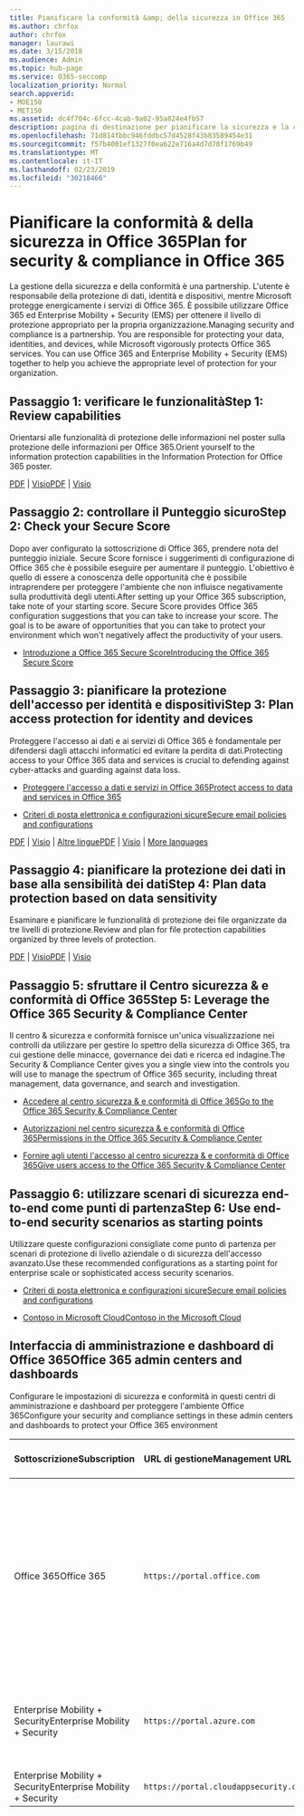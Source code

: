 ```yaml
---
title: Pianificare la conformità &amp; della sicurezza in Office 365
ms.author: chrfox
author: chrfox
manager: laurawi
ms.date: 3/15/2018
ms.audience: Admin
ms.topic: hub-page
ms.service: O365-seccomp
localization_priority: Normal
search.appverid:
- MOE150
- MET150
ms.assetid: dc4f704c-6fcc-4cab-9a02-95a824e4fb57
description: pagina di destinazione per pianificare la sicurezza e la conformità
ms.openlocfilehash: 71d814fbbc946fddbc57d4528f43b83589454e31
ms.sourcegitcommit: f57b4001ef1327f0ea622e716a4d7d78f1769b49
ms.translationtype: MT
ms.contentlocale: it-IT
ms.lasthandoff: 02/23/2019
ms.locfileid: "30218466"
---
```

# <a name="plan-for-security-amp-compliance-in-office-365"></a><span data-ttu-id="b5cf1-103">Pianificare la conformità &amp; della sicurezza in Office 365</span><span class="sxs-lookup"><span data-stu-id="b5cf1-103">Plan for security &amp; compliance in Office 365</span></span>

<span data-ttu-id="b5cf1-p101">La gestione della sicurezza e della conformità è una partnership. L'utente è responsabile della protezione di dati, identità e dispositivi, mentre Microsoft protegge energicamente i servizi di Office 365. È possibile utilizzare Office 365 ed Enterprise Mobility + Security (EMS) per ottenere il livello di protezione appropriato per la propria organizzazione.</span><span class="sxs-lookup"><span data-stu-id="b5cf1-p101">Managing security and compliance is a partnership. You are responsible for protecting your data, identities, and devices, while Microsoft vigorously protects Office 365 services. You can use Office 365 and Enterprise Mobility + Security (EMS) together to help you achieve the appropriate level of protection for your organization.</span></span>
  
## <a name="step-1-review-capabilities"></a><span data-ttu-id="b5cf1-107">Passaggio 1: verificare le funzionalità</span><span class="sxs-lookup"><span data-stu-id="b5cf1-107">Step 1: Review capabilities</span></span>

<span data-ttu-id="b5cf1-108">Orientarsi alle funzionalità di protezione delle informazioni nel poster sulla protezione delle informazioni per Office 365.</span><span class="sxs-lookup"><span data-stu-id="b5cf1-108">Orient yourself to the information protection capabilities in the Information Protection for Office 365 poster.</span></span> 
  
<span data-ttu-id="b5cf1-109">[PDF](https://download.microsoft.com/download/2/3/D/23D91386-8349-4F7A-9470-FD5AED861F16/MSFT_cloud_architecture_informationprotection.pdf) | [Visio](https://download.microsoft.com/download/2/3/D/23D91386-8349-4F7A-9470-FD5AED861F16/MSFT_cloud_architecture_informationprotection.vsd)</span><span class="sxs-lookup"><span data-stu-id="b5cf1-109">[PDF](https://download.microsoft.com/download/2/3/D/23D91386-8349-4F7A-9470-FD5AED861F16/MSFT_cloud_architecture_informationprotection.pdf) | [Visio](https://download.microsoft.com/download/2/3/D/23D91386-8349-4F7A-9470-FD5AED861F16/MSFT_cloud_architecture_informationprotection.vsd)</span></span>
  
## <a name="step-2-check-your-secure-score"></a><span data-ttu-id="b5cf1-110">Passaggio 2: controllare il Punteggio sicuro</span><span class="sxs-lookup"><span data-stu-id="b5cf1-110">Step 2: Check your Secure Score</span></span>

<span data-ttu-id="b5cf1-p102">Dopo aver configurato la sottoscrizione di Office 365, prendere nota del punteggio iniziale. Secure Score fornisce i suggerimenti di configurazione di Office 365 che è possibile eseguire per aumentare il punteggio. L'obiettivo è quello di essere a conoscenza delle opportunità che è possibile intraprendere per proteggere l'ambiente che non influisce negativamente sulla produttività degli utenti.</span><span class="sxs-lookup"><span data-stu-id="b5cf1-p102">After setting up your Office 365 subscription, take note of your starting score. Secure Score provides Office 365 configuration suggestions that you can take to increase your score. The goal is to be aware of opportunities that you can take to protect your environment which won't negatively affect the productivity of your users.</span></span>
  
- [<span data-ttu-id="b5cf1-114">Introduzione a Office 365 Secure Score</span><span class="sxs-lookup"><span data-stu-id="b5cf1-114">Introducing the Office 365 Secure Score</span></span>](office-365-secure-score.md)
    
## <a name="step-3-plan-access-protection-for-identity-and-devices"></a><span data-ttu-id="b5cf1-115">Passaggio 3: pianificare la protezione dell'accesso per identità e dispositivi</span><span class="sxs-lookup"><span data-stu-id="b5cf1-115">Step 3: Plan access protection for identity and devices</span></span>

<span data-ttu-id="b5cf1-116">Proteggere l'accesso ai dati e ai servizi di Office 365 è fondamentale per difendersi dagli attacchi informatici ed evitare la perdita di dati.</span><span class="sxs-lookup"><span data-stu-id="b5cf1-116">Protecting access to your Office 365 data and services is crucial to defending against cyber-attacks and guarding against data loss.</span></span>
  
- [<span data-ttu-id="b5cf1-117">Proteggere l'accesso a dati e servizi in Office 365</span><span class="sxs-lookup"><span data-stu-id="b5cf1-117">Protect access to data and services in Office 365</span></span>](protect-access-to-data-and-services.md)
    
- [<span data-ttu-id="b5cf1-118">Criteri di posta elettronica e configurazioni sicure</span><span class="sxs-lookup"><span data-stu-id="b5cf1-118">Secure email policies and configurations</span></span>](https://docs.microsoft.com/microsoft-365/enterprise/secure-email-recommended-policies)
    
<span data-ttu-id="b5cf1-119">[PDF](https://go.microsoft.com/fwlink/p/?linkid=841656) | [Visio](https://go.microsoft.com/fwlink/p/?linkid=841657) | [Altre lingue](https://www.microsoft.com/download/details.aspx?id=55032)</span><span class="sxs-lookup"><span data-stu-id="b5cf1-119">[PDF](https://go.microsoft.com/fwlink/p/?linkid=841656) | [Visio](https://go.microsoft.com/fwlink/p/?linkid=841657) | [More languages](https://www.microsoft.com/download/details.aspx?id=55032)</span></span>
  
## <a name="step-4-plan-data-protection-based-on-data-sensitivity"></a><span data-ttu-id="b5cf1-120">Passaggio 4: pianificare la protezione dei dati in base alla sensibilità dei dati</span><span class="sxs-lookup"><span data-stu-id="b5cf1-120">Step 4: Plan data protection based on data sensitivity</span></span>

<span data-ttu-id="b5cf1-121">Esaminare e pianificare le funzionalità di protezione dei file organizzate da tre livelli di protezione.</span><span class="sxs-lookup"><span data-stu-id="b5cf1-121">Review and plan for file protection capabilities organized by three levels of protection.</span></span>
  
<span data-ttu-id="b5cf1-122">[PDF](http://download.microsoft.com/download/7/8/9/789645A5-BD10-4541-BC33-F8D1EFF5E911/MSFT_cloud_architecture_O365%20file%20protection.pdf) | [Visio](http://download.microsoft.com/download/7/8/9/789645A5-BD10-4541-BC33-F8D1EFF5E911/MSFT_cloud_architecture_O365%20file%20protection.vsdx)</span><span class="sxs-lookup"><span data-stu-id="b5cf1-122">[PDF](http://download.microsoft.com/download/7/8/9/789645A5-BD10-4541-BC33-F8D1EFF5E911/MSFT_cloud_architecture_O365%20file%20protection.pdf) | [Visio](http://download.microsoft.com/download/7/8/9/789645A5-BD10-4541-BC33-F8D1EFF5E911/MSFT_cloud_architecture_O365%20file%20protection.vsdx)</span></span>
  
## <a name="step-5-leverage-the-office-365-security-amp-compliance-center"></a><span data-ttu-id="b5cf1-123">Passaggio 5: sfruttare il Centro sicurezza &amp; e conformità di Office 365</span><span class="sxs-lookup"><span data-stu-id="b5cf1-123">Step 5: Leverage the Office 365 Security &amp; Compliance Center</span></span>

<span data-ttu-id="b5cf1-124">Il centro &amp; sicurezza e conformità fornisce un'unica visualizzazione nei controlli da utilizzare per gestire lo spettro della sicurezza di Office 365, tra cui gestione delle minacce, governance dei dati e ricerca ed indagine.</span><span class="sxs-lookup"><span data-stu-id="b5cf1-124">The Security &amp; Compliance Center gives you a single view into the controls you will use to manage the spectrum of Office 365 security, including threat management, data governance, and search and investigation.</span></span> 
  
- [<span data-ttu-id="b5cf1-125">Accedere al centro sicurezza &amp; e conformità di Office 365</span><span class="sxs-lookup"><span data-stu-id="b5cf1-125">Go to the Office 365 Security &amp; Compliance Center</span></span>](go-to-the-securitycompliance-center.md)
    
- [<span data-ttu-id="b5cf1-126">Autorizzazioni nel centro sicurezza &amp; e conformità di Office 365</span><span class="sxs-lookup"><span data-stu-id="b5cf1-126">Permissions in the Office 365 Security &amp; Compliance Center</span></span>](permissions-in-the-security-and-compliance-center.md)
    
- [<span data-ttu-id="b5cf1-127">Fornire agli utenti l'accesso al centro sicurezza &amp; e conformità di Office 365</span><span class="sxs-lookup"><span data-stu-id="b5cf1-127">Give users access to the Office 365 Security &amp; Compliance Center</span></span>](grant-access-to-the-security-and-compliance-center.md)
    
## <a name="step-6-use-end-to-end-security-scenarios-as-starting-points"></a><span data-ttu-id="b5cf1-128">Passaggio 6: utilizzare scenari di sicurezza end-to-end come punti di partenza</span><span class="sxs-lookup"><span data-stu-id="b5cf1-128">Step 6: Use end-to-end security scenarios as starting points</span></span>

<span data-ttu-id="b5cf1-129">Utilizzare queste configurazioni consigliate come punto di partenza per scenari di protezione di livello aziendale o di sicurezza dell'accesso avanzato.</span><span class="sxs-lookup"><span data-stu-id="b5cf1-129">Use these recommended configurations as a starting point for enterprise scale or sophisticated access security scenarios.</span></span>
  
- [<span data-ttu-id="b5cf1-130">Criteri di posta elettronica e configurazioni sicure</span><span class="sxs-lookup"><span data-stu-id="b5cf1-130">Secure email policies and configurations</span></span>](https://docs.microsoft.com/microsoft-365/enterprise/secure-email-recommended-policies)
    
- [<span data-ttu-id="b5cf1-131">Contoso in Microsoft Cloud</span><span class="sxs-lookup"><span data-stu-id="b5cf1-131">Contoso in the Microsoft Cloud</span></span>](http://aka.ms/cloudarchcontoso)
    
## <a name="office-365-admin-centers-and-dashboards"></a><span data-ttu-id="b5cf1-132">Interfaccia di amministrazione e dashboard di Office 365</span><span class="sxs-lookup"><span data-stu-id="b5cf1-132">Office 365 admin centers and dashboards</span></span>

<span data-ttu-id="b5cf1-133">Configurare le impostazioni di sicurezza e conformità in questi centri di amministrazione e dashboard per proteggere l'ambiente Office 365</span><span class="sxs-lookup"><span data-stu-id="b5cf1-133">Configure your security and compliance settings in these admin centers and dashboards to protect your Office 365 environment</span></span>
  
|<span data-ttu-id="b5cf1-134">**Sottoscrizione**</span><span class="sxs-lookup"><span data-stu-id="b5cf1-134">**Subscription**</span></span>|<span data-ttu-id="b5cf1-135">**URL di gestione**</span><span class="sxs-lookup"><span data-stu-id="b5cf1-135">**Management URL**</span></span>|<span data-ttu-id="b5cf1-136">**Dashboard e interfaccia di amministrazione**</span><span class="sxs-lookup"><span data-stu-id="b5cf1-136">**Dashboards and admin centers**</span></span>|
|:-----|:-----|:-----|
|<span data-ttu-id="b5cf1-137">Office 365</span><span class="sxs-lookup"><span data-stu-id="b5cf1-137">Office 365</span></span>  <br/> |`https://portal.office.com`  <br/> | <span data-ttu-id="b5cf1-138">interfaccia di amministrazione di Office 365</span><span class="sxs-lookup"><span data-stu-id="b5cf1-138">Office 365 admin center</span></span>  <br/>  <span data-ttu-id="b5cf1-139">Centro &amp; sicurezza e conformità</span><span class="sxs-lookup"><span data-stu-id="b5cf1-139">Security &amp; Compliance Center</span></span>  <br/>  <span data-ttu-id="b5cf1-140">Interfaccia di amministrazione di Exchange</span><span class="sxs-lookup"><span data-stu-id="b5cf1-140">Exchange admin center</span></span>  <br/>  <span data-ttu-id="b5cf1-141">Interfaccia di amministrazione di SharePoint e interfaccia di amministrazione di OneDrive for business</span><span class="sxs-lookup"><span data-stu-id="b5cf1-141">SharePoint admin center and OneDrive for Business admin center</span></span>  <br/> |
|<span data-ttu-id="b5cf1-142">Enterprise Mobility + Security</span><span class="sxs-lookup"><span data-stu-id="b5cf1-142">Enterprise Mobility + Security</span></span>  <br/> |`https://portal.azure.com`  <br/> | <span data-ttu-id="b5cf1-143">Azure Active Directory</span><span class="sxs-lookup"><span data-stu-id="b5cf1-143">Azure Active Directory</span></span>  <br/>  <span data-ttu-id="b5cf1-144">Gestione delle applicazioni per dispositivi mobili Microsoft</span><span class="sxs-lookup"><span data-stu-id="b5cf1-144">Microsoft Mobile Application Management</span></span>  <br/>  <span data-ttu-id="b5cf1-145">Microsoft Intune</span><span class="sxs-lookup"><span data-stu-id="b5cf1-145">Microsoft Intune</span></span>  <br/> |
|<span data-ttu-id="b5cf1-146">Enterprise Mobility + Security</span><span class="sxs-lookup"><span data-stu-id="b5cf1-146">Enterprise Mobility + Security</span></span>  <br/> |`https://portal.cloudappsecurity.com`  <br/> | <span data-ttu-id="b5cf1-147">Cloud App Security</span><span class="sxs-lookup"><span data-stu-id="b5cf1-147">Cloud App Security</span></span>  <br/> |
   

